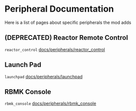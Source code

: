 # Peripheral Documentation

Here is a list of pages about specific peripherals the mod adds

## (DEPRECATED) Reactor Remote Control

`reactor_control` [docs/peripherals/reactor_control](/docs/peripherals/reactor_control.md)

## Launch Pad

`launchpad` [docs/peripherals/launchpad](/docs/peripherals/launchpad.md)

## RBMK Console

`rbmk_console` [docs/peripherals/rbmk_console](/docs/peripherals/rbmk_console.md)
